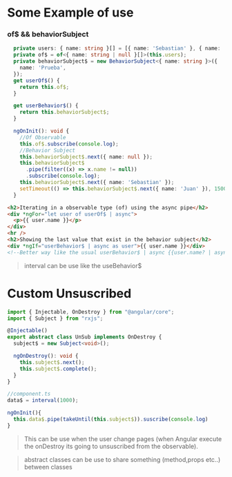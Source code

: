 # Some Example of use

### of$ && behaviorSubject

```ts
  private users: { name: string }[] = [{ name: 'Sebastian' }, { name: 'Juan' }];
  private of$ = of<{ name: string | null }[]>(this.users);
  private behaviorSubject$ = new BehaviorSubject<{ name: string }>({
    name: 'Prueba',
  });
  get userOf$() {
    return this.of$;
  }

  get userBehavior$() {
    return this.behaviorSubject$;
  }

  ngOnInit(): void {
    //Of Observable
    this.of$.subscribe(console.log);
    //Behavior Subject
    this.behaviorSubject$.next({ name: null });
    this.behaviorSubject$
      .pipe(filter((x) => x.name != null))
      .subscribe(console.log);
    this.behaviorSubject$.next({ name: 'Sebastian' });
    setTimeout(() => this.behaviorSubject$.next({ name: 'Juan' }), 1500);
  }
```

```html
<h2>Iterating in a observable type (of) using the async pipe</h2>
<div *ngFor="let user of userOf$ | async">
  <p>{{ user.name }}</p>
</div>
<hr />
<h2>Showing the last value that exist in the behavior subject</h2>
<div *ngIf="userBehavior$ | async as user">{{ user.name }}</div>
<!--Better way like the usual userBehavior$ | async {{user.name? | async}}-->
```

> interval can be use like the useBehavior$

# Custom Unsuscribed

```ts
import { Injectable, OnDestroy } from "@angular/core";
import { Subject } from "rxjs";

@Injectable()
export abstract class UnSub implements OnDestroy {
  subject$ = new Subject<void>();

  ngOnDestroy(): void {
    this.subject$.next();
    this.subject$.complete();
  }
}
```

```ts
//component.ts
data$ = interval(1000);

ngOnInit(){
  this.data$.pipe(takeUntil(this.subject$)).suscribe(console.log)
}
```

> This can be use when the user change pages (when Angular execute the onDestroy its going to unsuscribed from the observable).

> abstract classes can be use to share something (method,props etc..) between classes
